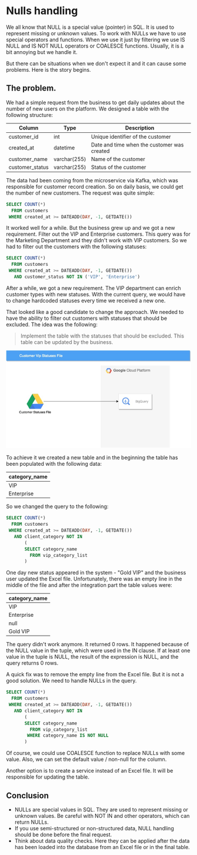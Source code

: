 # Nulls handling 
We all know that NULL is a special value (pointer) in SQL. It is used to represent missing or unknown values.
To work with NULLs we have to use special operators and functions. When we use it just by filtering we use IS NULL and IS NOT NULL operators or COALESCE functions. Usually, it is a bit annoying but we handle it.

But there can be situations when we don't expect it and it can cause some problems.
Here is the story begins. 

## The problem. 

We had a simple request from the business to get daily updates about the number of new users on the platform.
We designed a table with the following structure:

| Column | Type | Description |
| --- | --- | --- |
| customer_id | int | Unique identifier of the customer |
| created_at | datetime | Date and time when the customer was created |
| customer_name | varchar(255) | Name of the customer |
| customer_status | varchar(255) | Status of the customer |

The data had been coming from the microservice via Kafka, which was responsible for customer record creation.
So on daily basis, we could get the number of new customers.
The request was quite simple: 

```sql  
SELECT COUNT(*) 
  FROM customers 
 WHERE created_at >= DATEADD(DAY, -1, GETDATE())
```

It worked well for a while. But the business grew up and we got a new requirement. Filter out the VIP and Enterprise customers. This query was for the Marketing Department and they didn't work with VIP customers. So we had to filter out the customers with the following statuses:

```sql
SELECT COUNT(*) 
  FROM customers 
 WHERE created_at >= DATEADD(DAY, -1, GETDATE()) 
   AND customer_status NOT IN ('VIP', 'Enterprise')
```

After a while, we got a new requirement. The VIP department can enrich customer types with new statuses. With the current query, we would have to change hardcoded statuses every time we received a new one. 

That looked like a good candidate to change the approach. We needed to have the ability to filter out customers with statuses that should be excluded. 
The idea was the following: 

> Implement the table with the statuses that should be excluded. This table can be updated by the business. 

![image](images/google-drive-to-bq.jpg)

To achieve it we created a new table and in the beginning the table has been populated with the following data:

| category_name |
| --- |
| VIP |
| Enterprise |

So we changed the query to the following:

```sql
SELECT COUNT(*) 
  FROM customers
 WHERE created_at >= DATEADD(DAY, -1, GETDATE()) 
   AND client_category NOT IN 
       (
       SELECT category_name 
         FROM vip_category_list
       )
```

One day new status appeared in the system - "Gold VIP" and the business user updated the Excel file. Unfortunately, there was an empty line in the middle of the file and after the integration part the table values were:


| category_name |
| --- |
| VIP |
| Enterprise |
| null |
| Gold VIP |

The query didn't work anymore. It returned 0 rows.
It happened because of the NULL value in the tuple, which were used in the IN clause. If at least one value in the tuple is NULL, the result of the expression is NULL, and the query returns 0 rows.

A quick fix was to remove the empty line from the Excel file. But it is not a good solution. We need to handle NULLs in the query.

```sql
SELECT COUNT(*) 
  FROM customers
 WHERE created_at >= DATEADD(DAY, -1, GETDATE()) 
   AND client_category NOT IN 
       (
       SELECT category_name 
         FROM vip_category_list
        WHERE category_name IS NOT NULL
       )
```


Of course, we could use COALESCE function to replace NULLs with some value. Also, we can set the default value / non-null for the column.

Another option is to create a service instead of an Excel file. It will be responsible for updating the table. 

## Conclusion

- NULLs are special values in SQL. They are used to represent missing or unknown values. Be careful with NOT IN and other operators, which can return NULLs.
- If you use semi-structured or non-structured data, NULL handling should be done before the final request.
- Think about data quality checks. Here they can be applied after the data has been loaded into the database from an Excel file or in the final table.